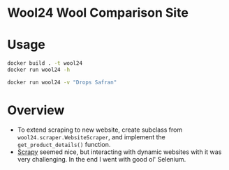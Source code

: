 # Wool24 Wool Comparison Site

# Usage

```bash
docker build . -t wool24
docker run wool24 -h

docker run wool24 -v "Drops Safran"
```

# Overview

- To extend scraping to new website, create subclass from `wool24.scraper.WebsiteScraper`, and
  implement the `get_product_details()` function.
- [Scrapy](https://scrapy.org/) seemed nice, but interacting with dynamic websites with it was
  very challenging. In the end I went with good ol' Selenium.
